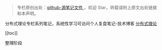 > 专栏原创出处：[github-源笔记文件 ](https://github.com/GourdErwa/review-notes/tree/master/algorithm/distributed-theory) ，欢迎 Star，转载请附上原文出处链接和本声明。

分布式理论专栏系列笔记，系统性学习可访问个人复盘笔记-技术博客 [分布式理论 ](https://review-notes.top/algorithm/distributed-theory)

[[toc]]


整理阶段
